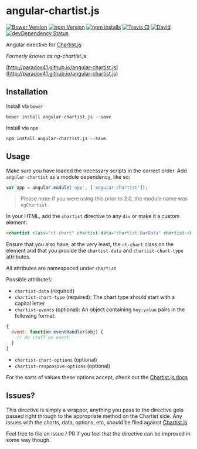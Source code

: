 # angular-chartist.js

[![Bower Version](https://img.shields.io/bower/v/ng-chartistjs.svg?style=flat)](https://github.com/paradox41/angular-chartist.js)
[![npm Version](https://img.shields.io/npm/v/angular-chartist.js.svg?style=flat)](https://github.com/paradox41/angular-chartist.js)
[![npm installs](https://img.shields.io/npm/dm/angular-chartist.js.svg?style=flat)](https://github.com/paradox41/angular-chartist.js)
[![Travis CI](https://api.travis-ci.org/paradox41/angular-chartist.js.svg)](https://travis-ci.org/paradox41/angular-chartist.js)
[![David](https://david-dm.org/paradox41/angular-chartist.js.svg)](https://github.com/paradox41/angular-chartist.js)
[![devDependency Status](https://david-dm.org/paradox41/angular-chartist.js/dev-status.svg)](https://david-dm.org/paradox41/angular-chartist.js#info=devDependencies)

Angular directive for [Chartist.js](http://gionkunz.github.io/chartist-js/)

*Formerly known as ng-chartist.js*

[http://paradox41.github.io/angular-chartist.js](http://paradox41.github.io/angular-chartist.js)

## Installation

Install via `bower`

```
bower install angular-chartist.js --save
```

Install via `npm`

```
npm install angular-chartist.js --save
```

## Usage

Make sure you have loaded the necessary scripts in the correct order.
Add `angular-chartist` as a module dependency, like so:

```js
var app = angular.module('app', ['angular-chartist']);
```

> Please note: if you were using this prior to 2.0, the module name was `ngChartist`.

In your HTML, add the `chartist` directive to any `div` or make it a custom element:

```html
<chartist class="ct-chart" chartist-data="chartist.barData" chartist-chart-type="Bar"></chartist>
```

Ensure that you also have, at the very least, the `ct-chart` class on the element and that you provide
the `chartist-data` and `chartist-chart-type` attributes.

All attributes are namespaced under `chartist`

Possible attributes:

- `chartist-data` (required)
- `chartist-chart-type` (required): The chart type should start with a capital letter
- `chartist-events` (optional): An object containing `key:value` pairs in the following format:
```js
{
  event: function eventHandler(obj) {
    // do stuff on event
  }
}
```
- `chartist-chart-options` (optional)
- `chartist-responsive-options` (optional)


For the sorts of values these options accept, check out the [Chartist.js docs](http://gionkunz.github.io/chartist-js/api-documentation.html)

## Issues?

This directive is simply a wrapper, anything you pass to the directive gets passed right through to the appropriate method
on the Chartist side. Any issues with the charts, data, options, etc, should be filed against [Chartist.js](https://github.com/gionkunz/chartist-js)

Feel free to file an issue / PR if you feel that the directive can be improved in some way though.
